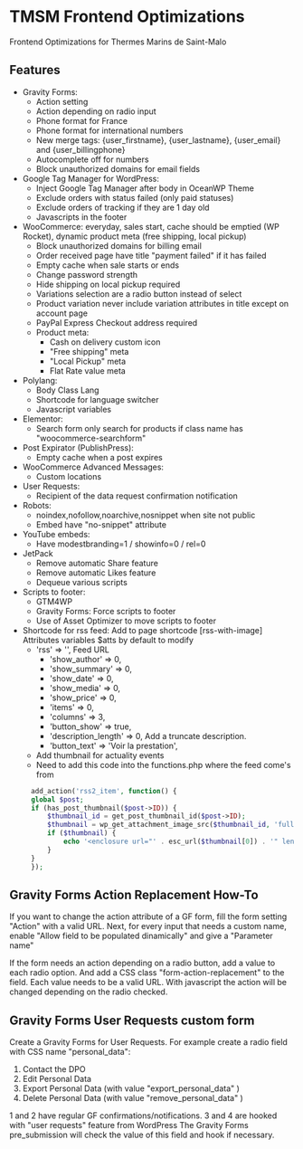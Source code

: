 TMSM Frontend Optimizations
=================

Frontend Optimizations for Thermes Marins de Saint-Malo

Features
-----------

* Gravity Forms:
    * Action setting
    * Action depending on radio input
    * Phone format for France
    * Phone format for international numbers
    * New merge tags: {user_firstname}, {user_lastname}, {user_email} and {user_billingphone}
    * Autocomplete off for numbers
    * Block unauthorized domains for email fields
* Google Tag Manager for WordPress:
    * Inject Google Tag Manager after body in OceanWP Theme
    * Exclude orders with status failed (only paid statuses)
    * Exclude orders of tracking if they are 1 day old
    * Javascripts in the footer
* WooCommerce: everyday, sales start, cache should be emptied (WP Rocket), dynamic product meta (free shipping, local pickup)
  * Block unauthorized domains for billing email
  * Order received page have title "payment failed" if it has failed
  * Empty cache when sale starts or ends
  * Change password strength
  * Hide shipping on local pickup required
  * Variations selection are a radio button instead of select
  * Product variation never include variation attributes in title except on account page
  * PayPal Express Checkout address required
  * Product meta:
    * Cash on delivery custom icon
    * "Free shipping" meta
    * "Local Pickup" meta
    * Flat Rate value meta
* Polylang:
    * Body Class Lang
    * Shortcode for language switcher
    * Javascript variables
* Elementor:
  * Search form only search for products if class name has "woocommerce-searchform" 
* Post Expirator (PublishPress):
  * Empty cache when a post expires 
* WooCommerce Advanced Messages:
  * Custom locations
* User Requests: 
  * Recipient of the data request confirmation notification
* Robots:
  * noindex,nofollow,noarchive,nosnippet when site not public
  * Embed have "no-snippet" attribute
* YouTube embeds:
  * Have modestbranding=1 / showinfo=0 / rel=0
* JetPack
  * Remove automatic Share feature 
  * Remove automatic Likes feature
  * Dequeue various scripts
* Scripts to footer:
    * GTM4WP
    * Gravity Forms: Force scripts to footer
    * Use of Asset Optimizer to move scripts to footer
* Shortcode for rss feed:
    Add to page shortcode [rss-with-image]
    Attributes variables $atts by default to modify 
    * 'rss'          => '', Feed URL
		* 'show_author'  => 0,
		* 'show_summary' => 0,
		* 'show_date'    => 0,
		* 'show_media'   => 0,
		* 'show_price'   => 0,
		* 'items'        => 0,
		* 'columns'      => 3,
		* 'button_show'  => true,
		* 'description_length' => 0, Add a truncate description. 
		* 'button_text'  => 'Voir la prestation',
  * Add thumbnail for actuality events
  * Need to add this code into the functions.php where the feed come's from
  ```php
    add_action('rss2_item', function() {
    global $post;
    if (has_post_thumbnail($post->ID)) {
        $thumbnail_id = get_post_thumbnail_id($post->ID);
        $thumbnail = wp_get_attachment_image_src($thumbnail_id, 'full');
        if ($thumbnail) {
            echo '<enclosure url="' . esc_url($thumbnail[0]) . '" length="0" type="image/jpeg" />' . PHP_EOL;
        }
    }
    });
  ```
Gravity Forms Action Replacement How-To
---
If you want to change the action attribute of a GF form, fill the form setting "Action" with a valid URL.
Next, for every input that needs a custom name, enable "Allow field to be populated dinamically" and give a "Parameter name"

If the form needs an action depending on a radio button, add a value to each radio option. 
And add a CSS class "form-action-replacement" to the field.
Each value needs to be a valid URL.
With javascript the action will be changed depending on the radio checked.

Gravity Forms User Requests custom form
---
Create a Gravity Forms for User Requests.
For example create a radio field with CSS name "personal_data":
1. Contact the DPO
2. Edit Personal Data
3. Export Personal Data (with value "export_personal_data" )
4. Delete Personal Data (with value "remove_personal_data" )

1 and 2 have regular GF confirmations/notifications.
3 and 4 are hooked with "user requests" feature from WordPress
The Gravity Forms pre_submission will check the value of this field and hook if necessary.
